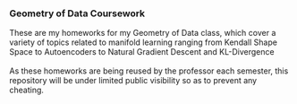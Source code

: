 <h3>Geometry of Data Coursework</h3>

<p>These are my homeworks for my Geometry of Data class, which cover a variety of topics related to manifold learning ranging from Kendall Shape Space to Autoencoders to Natural Gradient Descent and KL-Divergence
<br><br>As these homeworks are being reused by the professor each semester, this repository will be under limited public visibility so as to prevent any cheating.</p>
